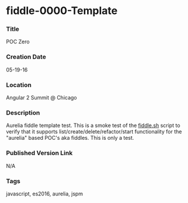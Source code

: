 fiddle-0000-Template
======


### Title

POC Zero


### Creation Date

05-19-16


### Location

Angular 2 Summit @ Chicago


### Description

Aurelia fiddle template test.  This is a smoke test of the [fiddle.sh](../../scripts/fiddle.sh) script to verify that
it supports list/create/delete/refactor/start functionality for the "aurelia" based POC's aka fiddles. This is only a test.


### Published Version Link

N/A


### Tags

javascript, es2016, aurelia, jspm
